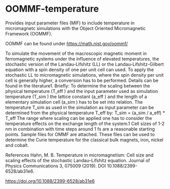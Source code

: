# OOMMF-temperature
Provides input parameter files (MIF) to include temperature in micromagnetc simulations with the Object Oriented Micromagnetic Framework (OOMMF).

OOMMF can be found under https://math.nist.gov/oommf/

To simulate the movement of the macroscopic magnetic moment in ferromagnetic systems under the influence of elevated
temperatures, the stochastic version of the Landau-Lifshitz (LL) or the Landau-Lifshitz-Gilbert equation with a spin density of
one per unit cell can used. To apply the stochastic LL to micromagnetic simulations, where the spin density per unit cell
is generally higher, a conversion has to be performed. Details can be found in the literature1. Briefly:
To determine the scaling between the physical temperature (T_eff ) and the input parameter used as simulation temperature (T_sim )
the lattice constant (a_eff ) and the length of a elementary simulation cell (a_sim ) has to be set into relation. The temperature T_sim
as used in the simulation as input parameter can be determined from the physical temperature T_eff by:
T_sim =  (a_sim / a_eff) * T_eff 
The range where scaling can be applied one has to consider the temperature effects on the exchange length of the system.1
Cell sizes of 1-2 nm in combination with time steps around 1 fs are a reasonable starting points. Sample files for OMMF are
attached. These files can be used to determine the Curie temperature for the classical bulk magnets, iron, nickel and cobalt.

References
Hahn, M. B. Temperature in micromagnetism: Cell size and scaling effects of the stochastic Landau–Lifshitz equation.
Journal of Physics Communications 3, 075009 (2019). DOI 10.1088/2399-6528/ab31e6.

https://doi.org/10.1088/2399-6528/ab31e6
